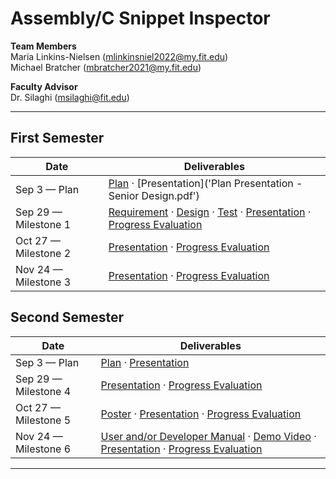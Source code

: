 
# Assembly/C Snippet Inspector

**Team Members**  
Maria Linkins-Nielsen (mlinkinsniel2022@my.fit.edu)      
Michael Bratcher (mbratcher2021@my.fit.edu)

**Faculty Advisor**  
Dr. Silaghi (msilaghi@fit.edu)

---
## First Semester

| Date | Deliverables |
|---|---|
| Sep 3 — Plan | [Plan](plan1.pdf) · [Presentation]('Plan Presentation - Senior Design.pdf') |
| Sep 29 — Milestone 1 | [Requirement](#) · [Design](#) · [Test](#) · [Presentation](#) · [Progress Evaluation](#) |
| Oct 27 — Milestone 2 | [Presentation](#) · [Progress Evaluation](#) |
| Nov 24 — Milestone 3 | [Presentation](#) · [Progress Evaluation](#) |

## Second Semester

| Date | Deliverables |
|---|---|
| Sep 3 — Plan | [Plan](#) · [Presentation](#) |
| Sep 29 — Milestone 4 | [Presentation](#) · [Progress Evaluation](#) |
| Oct 27 — Milestone 5 | [Poster](#) · [Presentation](#) · [Progress Evaluation](#) |
| Nov 24 — Milestone 6 | [User and/or Developer Manual](#) · [Demo Video](#) · [Presentation](#) · [Progress Evaluation](#) |

---
